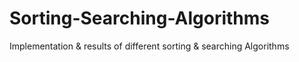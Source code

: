 # Sorting-Searching-Algorithms
Implementation &amp; results of different sorting &amp; searching Algorithms
